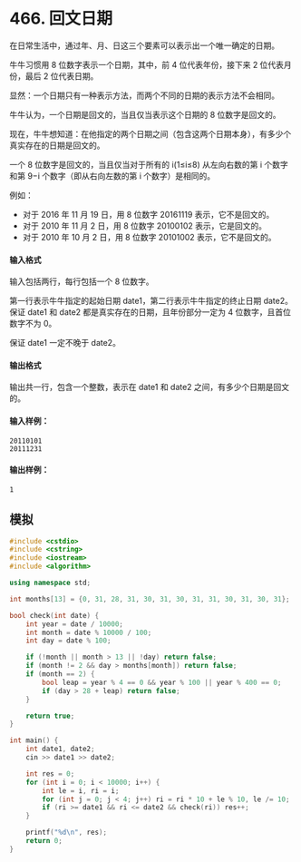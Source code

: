 # 466. 回文日期

在日常生活中，通过年、月、日这三个要素可以表示出一个唯一确定的日期。

牛牛习惯用 8 位数字表示一个日期，其中，前 4 位代表年份，接下来 2 位代表月份，最后 2 位代表日期。

显然：一个日期只有一种表示方法，而两个不同的日期的表示方法不会相同。

牛牛认为，一个日期是回文的，当且仅当表示这个日期的 8 位数字是回文的。

现在，牛牛想知道：在他指定的两个日期之间（包含这两个日期本身），有多少个真实存在的日期是回文的。

一个 8 位数字是回文的，当且仅当对于所有的 i(1≤i≤8) 从左向右数的第 i 个数字和第 9−i 个数字（即从右向左数的第 i 个数字）是相同的。

例如：

- 对于 2016 年 11 月 19 日，用 8 位数字 20161119 表示，它不是回文的。
- 对于 2010 年 11 月 2 日，用 8 位数字 20100102 表示，它是回文的。
- 对于 2010 年 10 月 2 日，用 8 位数字 20101002 表示，它不是回文的。

#### 输入格式

输入包括两行，每行包括一个 8 位数字。

第一行表示牛牛指定的起始日期 date1，第二行表示牛牛指定的终止日期 date2。保证 date1 和 date2 都是真实存在的日期，且年份部分一定为 4 位数字，且首位数字不为 0。

保证 date1 一定不晚于 date2。

#### 输出格式

输出共一行，包含一个整数，表示在 date1 和 date2 之间，有多少个日期是回文的。

#### 输入样例：

```
20110101
20111231
```

#### 输出样例：

```
1
```



## 模拟

```c++
#include <cstdio>
#include <cstring>
#include <iostream>
#include <algorithm>

using namespace std;

int months[13] = {0, 31, 28, 31, 30, 31, 30, 31, 31, 30, 31, 30, 31};

bool check(int date) {
    int year = date / 10000;
    int month = date % 10000 / 100;
    int day = date % 100;

    if (!month || month > 13 || !day) return false;
    if (month != 2 && day > months[month]) return false;
    if (month == 2) {
        bool leap = year % 4 == 0 && year % 100 || year % 400 == 0;
        if (day > 28 + leap) return false;
    }

    return true;
}

int main() {
    int date1, date2;
    cin >> date1 >> date2;

    int res = 0;
    for (int i = 0; i < 10000; i++) {
        int le = i, ri = i;
        for (int j = 0; j < 4; j++) ri = ri * 10 + le % 10, le /= 10;
        if (ri >= date1 && ri <= date2 && check(ri)) res++;
    }

    printf("%d\n", res);
    return 0;
}
```

